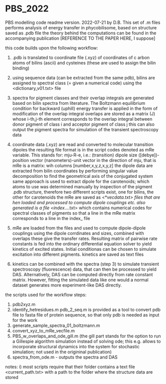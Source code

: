 # PBS_2022
PBS modelling code
readme version. 2022-07-21 by D.B.
This set of .m files performs analysis of energy transfer in
phycobilisome, based on structure saved as .pdb file
the theory behind the computations can be found in the accompanying publication
[REFERENCE TO THE PAPER HERE, I suppose]


this code builds upon the following workflow:
1. .pdb is translated to coordinate file (.xyz) of coordinates of c
arbon atoms of bilins (ascii) and cysteines (these are used to assign the bilin binding)

2. using sequence data (can be extracted from the same pdb), bilins are assigned to 
spectral class (= given a numerical code) using the <dictionary_v01.txt> file

3. spectra for pigment classes and their overlap integrals are generated based on bilin spectra from literature. The Boltzmann 
equilibrium condition for backward (uphill) energy transfer is applied in the form of modification of the overlap integral
overlaps are stored as a matrix (J) whose i-th,j-th element corresponds to the overlap integral between 
donor pigment of class i and acceptor pigment of class j
this can also output the pigment spectra for simulation of the transient spectroscopy data

4. coordinate data (.xyz) are read and converted to molecular transition dipoles
the resulting file format is in the script codes denoted as mRe variable. This stands for: mju-R-e, i.e.:
(transition) dipole size ([debye])-position vector (nanometers)-unit vector in the direction of mju, that is mRe is a matrix:
wih columns [number,x,y,z,x,y,z]
the dipole data are extracted from bilin coordinates by performing singular value decomposition
to find the geometrical axis of the conjugated system
same approach is used to extract dipole for the carotenoids; which atoms to use was determined manually by inspection of the pigment 
.pdb structure, therefore two different scripts exist, one for bilins, the other for carotenoids
the mRe are saved as <*_vecdata.txt> files that are hen loaded and processed to compute dipole couplings etc.
also generated is a file <index_....txt> which contains numerical codes for spectral classes of pigments
so that a line in the mRe matrix corresponds to a line in the index_ file

5. mRe are loaded from the files and used to compute dipole-dipole couplings using the dipole corrdinates and sizes, combined with 
overlaps these give the transfer rates. Resulting matrix of pairwise rate constants is fed into the ordinary differential equation 
solver to yield kinetics of excited states. Initial conditionas can be chosen to simulate  excitation into different pigments.
kinetics are saved as text files

6. kinetics can be combined with the spectra (step 3) to simulate transient spectroscopy (fluorescence) data, that can then be 
processed to yield DAS. Alternatively, DAS can be computed directly from rate constant matrix. However, fitting the simulated data 
like one would a normal dataset generates more experiment-like DAS directly.  

the scripts used for the workflow steps:
1. pdb2xyz.m
2. identify_hetresidues.m
pdb_2_seq.m is provided as a tool to convert pdb file to fasta file of protein sequence, so that only pdb is needed as input for the 
work
3. generate_sample_spectra_01_boltzmann.m
4. convert_xyz_to_mRe_vecfile.m
5. PBS_w_overlaps_and_ode_gill.m 
(the gill part stands for the option to run a Gillespie algorithm simulation instead of solving ode; this e.g. allows to incorporate
structural dynamics into the system for stochastic simulation; not used in the origininal publication)
6. spectra_from_ode.m - outputs the spectra and DAS

notes:
i) most scripts require that their folder contains a text file <current_path.txt> with a path to the folder where the structure data are stored


